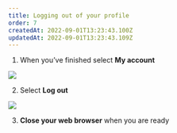 ```yaml
---
title: Logging out of your profile
order: 7
createdAt: 2022-09-01T13:23:43.100Z
updatedAt: 2022-09-01T13:23:43.109Z
---
```

1. When you’ve finished select **My account**

![](/img/editing-profile_1.png)

2. Select **Log out**

![](/img/logging-out_1_n.png)

3. **Close your web browser** when you are ready